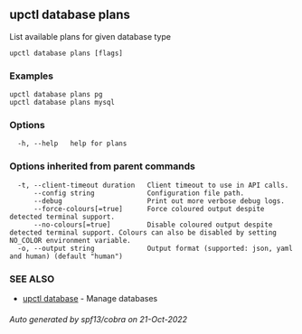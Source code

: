 ## upctl database plans

List available plans for given database type

```
upctl database plans [flags]
```

### Examples

```
upctl database plans pg
upctl database plans mysql
```

### Options

```
  -h, --help   help for plans
```

### Options inherited from parent commands

```
  -t, --client-timeout duration   Client timeout to use in API calls.
      --config string             Configuration file path.
      --debug                     Print out more verbose debug logs.
      --force-colours[=true]      Force coloured output despite detected terminal support.
      --no-colours[=true]         Disable coloured output despite detected terminal support. Colours can also be disabled by setting NO_COLOR environment variable.
  -o, --output string             Output format (supported: json, yaml and human) (default "human")
```

### SEE ALSO

* [upctl database](upctl_database.md)	 - Manage databases

###### Auto generated by spf13/cobra on 21-Oct-2022
